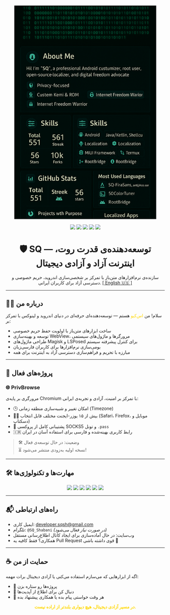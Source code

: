 <p align="center">
  <img src="images/banner.png" alt="SQ Banner" width="450"/>
</p>

<p align="center">
  <img src="https://img.shields.io/badge/Shell%2FBash-۴۰٪-brightgreen?style=flat-square"/>
  <img src="https://img.shields.io/badge/Kotlin%2FJava-۲۵٪-blue?style=flat-square"/>
  <img src="https://img.shields.io/badge/C%2FC%2B%2B%20(Kernel)-۱۵٪-red?style=flat-square"/>
  <img src="https://img.shields.io/badge/HTML%2FCSS%2FJS-۱۰٪-yellow?style=flat-square"/>
  <img src="https://img.shields.io/badge/Other-۵٪-gray?style=flat-square"/>
</p>

<h1 align="center">🛡️ SQ — توسعه‌دهنده‌ی قدرت روت، اینترنت آزاد و آزادی دیجیتال</h1>
<p align="center">
سازنده‌ی نرم‌افزارهای متن‌باز با تمرکز بر شخصی‌سازی اندروید، حریم خصوصی و دسترسی آزاد برای کاربران ایرانی.  
<a href="https://github.com/SQSh1/SQSh1/blob/main/README.md">[ English 🇺🇸 ]</a>
</p>

---

## 🧑‍💻 درباره من

سلام! من <span style="color: #FFD700">اس‌کیو</span> هستم — توسعه‌دهنده‌ای حرفه‌ای در دنیای اندروید و لینوکس با تمرکز بر:

- ساخت ابزارهای متن‌باز با اولویت حفظ حریم خصوصی
- توسعه و بهینه‌سازی WebView، مرورگرها و ماژول‌های سیستمی
- طراحی ماژول‌های Magisk و LSPosed برای کنترل پیشرفته سیستم
- بومی‌سازی نرم‌افزارها برای کاربران فارسی‌زبان
- مبارزه با تحریم و فراهم‌سازی دسترسی آزاد به اینترنت برای همه

---

## 🚀 پروژه‌های فعال

### 🌐 PrivBrowse

مرورگری بر پایه‌ی Chromium با تمرکز بر امنیت، آزادی و تجربه‌ی ایرانی:

- 🕒 امکان تغییر و شبیه‌سازی منطقه زمانی (Timezone)
- 🕵️‍♂️ بیش از ۱۵ یوزر-ایجنت مختلف قابل انتخاب (Safari، Firefox، موبایل و دسکتاپ)
- 🔐 پشتیبانی کامل از پروکسی SOCKS5 و تونل `.pass`
- 🇮🇷 رابط کاربری بهینه‌شده و فارسی برای استفاده آسان در ایران  
> 🛠 وضعیت: در حال توسعه‌ی فعال  
> ⏳ نسخه اولیه به‌زودی منتشر می‌شود!

---

## 🛠 مهارت‌ها و تکنولوژی‌ها

<p align="center" dir="rtl">
  <img src="https://img.shields.io/badge/Android-3DDC84?style=for-the-badge&logo=android&logoColor=white"/>
  <img src="https://img.shields.io/badge/Magisk-00AF9C?style=for-the-badge&logo=android&logoColor=white"/>
  <img src="https://img.shields.io/badge/LSPosed-1E90FF?style=for-the-badge"/>
  <img src="https://img.shields.io/badge/Chromium-4285F4?style=for-the-badge&logo=Google-Chrome&logoColor=white"/>
  <img src="https://img.shields.io/badge/Linux-FCC624?style=for-the-badge&logo=linux&logoColor=black"/>
  <img src="https://img.shields.io/badge/GitHub-181717?style=for-the-badge&logo=github&logoColor=white"/>
</p>

---

## 📬 راه‌های ارتباطی

- ایمیل کاری: [developer.sqsh@gmail.com](mailto:developer.sqsh@gmail.com)
- تلگرام: `@SQ_Shabani` *(در صورت نیاز فعال می‌شود)*
- وب‌سایت: در حال آماده‌سازی برای ایجاد کانال اطلاع‌رسانی مستقل
- همکاری؟ فقط کافیه یه Pull Request قوی داشته باشی 💪

---

## ☕ حمایت از من

اگه از ابزارهایی که می‌سازم استفاده می‌کنی یا آزادی دیجیتال برات مهمه:

- 🌟 پروژه‌ها رو ستاره بزن
- 👥 دنبال کن برای اطلاع از آپدیت‌ها
- 💬 هر وقت خواستی پیام بده یا همکاری پیشنهاد بده

<p align="center"><b><span style="color: #FFD700">در مسیر آزادی دیجیتال، هیچ دیواری بلندتر از اراده نیست.</span></b></p>
